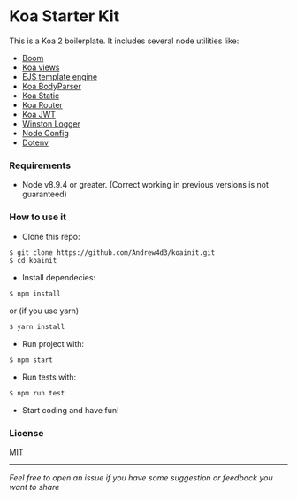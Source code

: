 # Koa Starter Kit
This is a Koa 2 boilerplate. It includes several node utilities like:
- [Boom](https://github.com/hapijs/boom)
- [Koa views](https://github.com/queckezz/koa-views)
- [EJS template engine](https://github.com/tj/ejs)
- [Koa BodyParser](https://github.com/koajs/bodyparser)
- [Koa Static](https://github.com/koajs/static)
- [Koa Router](https://github.com/alexmingoia/koa-router)
- [Koa JWT](https://github.com/koajs/jwt)
- [Winston Logger](https://github.com/winstonjs/winston)
- [Node Config](https://github.com/lorenwest/node-config)
- [Dotenv](https://github.com/motdotla/dotenv)

### Requirements
- Node v8.9.4 or greater. (Correct working in previous versions is not guaranteed)

### How to use it
- Clone this repo:
```sh
$ git clone https://github.com/Andrew4d3/koainit.git
$ cd koainit
```
- Install dependecies:
```sh
$ npm install
```
or (if you use yarn)
```sh
$ yarn install
```
- Run project with:
```sh
$ npm start
```
- Run tests with:
```sh
$ npm run test
```
- Start coding and have fun!

### License
MIT

***
_Feel free to open an issue if you have some suggestion or feedback you want to share_










